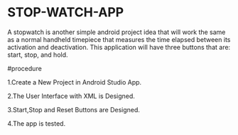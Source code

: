 # STOP-WATCH-APP
A stopwatch is another simple android project idea that will work the same as a normal handheld timepiece that measures the time elapsed between its activation and deactivation. This application will have three buttons that are: start, stop, and hold.

#procedure

1.Create a New Project in Android Studio App.

2.The User Interface with XML is Designed.

3.Start,Stop and Reset Buttons are Designed.

4.The app is tested.
